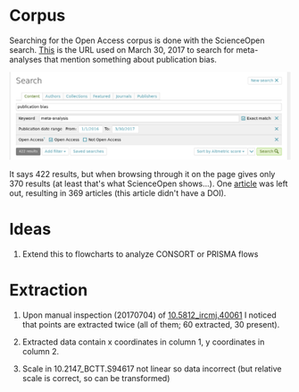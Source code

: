 # Corpus

Searching for the Open Access corpus is done with the ScienceOpen search. [This](https://www.scienceopen.com/search#%7B%22id%22%3A%22%22%2C%22context%22%3Anull%2C%22kind%22%3A77%2C%22order%22%3A0%2C%22orderLowestFirst%22%3Afalse%2C%22query%22%3A%22publication%20bias%22%2C%22filters%22%3A%5B%7B%22kind%22%3A43%2C%22query%22%3A%22meta-analysis%22%2C%22exactMatch%22%3Atrue%7D%2C%7B%22kind%22%3A37%2C%22dateFrom%22%3A1451602800000%2C%22dateTo%22%3A1490911199999%7D%2C%7B%22kind%22%3A84%2C%22openAccess%22%3Atrue%2C%22notOpenAccess%22%3Afalse%7D%5D%7D) is the URL used on March 30, 2017 to search for meta-analyses that mention something about publication bias.

![ScienceOpen search results](figures/search-results.png)

It says 422 results, but when browsing through it on the page gives only 370 results (at least that's what ScienceOpen shows...). One [article](http://www.ncbi.nlm.nih.gov/pmc/articles/5054138) was left out, resulting in 369 articles (this article didn't have a DOI).

# Ideas

1. Extend this to flowcharts to analyze CONSORT or PRISMA flows

# Extraction

1. Upon manual inspection (20170704) of [10.5812_ircmj.40061](./corpus/10.5812_ircmj.40061/fulltext.pdf) I noticed that points are extracted twice (all of them; 60 extracted, 30 present).

2. Extracted data contain x coordinates in column 1, y coordinates in column 2.

3. Scale in 10.2147_BCTT.S94617 not linear so data incorrect (but relative scale is correct, so can be transformed)